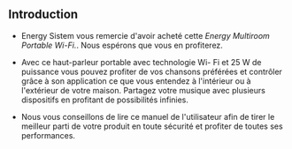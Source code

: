 ## Introduction

* Energy Sistem vous remercie d'avoir acheté cette *Energy Multiroom Portable Wi-Fi.*. Nous espérons que vous en profiterez.

* Avec ce haut-parleur portable avec technologie Wi- Fi et 25 W de puissance vous pouvez profiter de vos chansons préférées et contrôler grâce à son application ce que vous entendez à l'intérieur ou à l'extérieur de votre maison. Partagez votre musique avec plusieurs dispositifs en profitant de possibilités infinies.

* Nous vous conseillons de lire ce manuel de l'utilisateur afin de tirer le meilleur parti de votre produit en toute sécurité et profiter de toutes ses performances.
